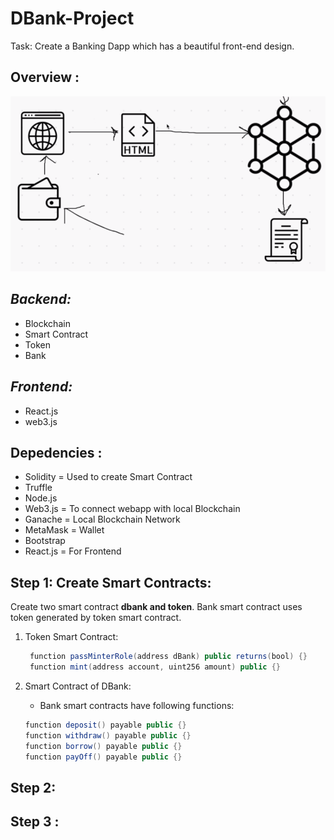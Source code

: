 # DBank-Project

Task: Create a Banking Dapp which has a beautiful front-end design.

## Overview :

![alt text](Project-Exp.png " blockchain project expalained ")

*Backend:*
----------
- Blockchain 
- Smart Contract
- Token
- Bank

*Frontend:*
-----------
- React.js
- web3.js 

## Depedencies :

- Solidity = Used to create Smart Contract
- Truffle 
- Node.js 
- Web3.js = To connect webapp with local Blockchain
- Ganache = Local Blockchain Network
- MetaMask = Wallet
- Bootstrap
- React.js = For Frontend 

## Step 1: Create Smart Contracts:

Create two smart contract **dbank and token**. Bank smart contract uses token generated by token smart contract.

1. Token Smart Contract: 
   ```java
    function passMinterRole(address dBank) public returns(bool) {} 
    function mint(address account, uint256 amount) public {}
   ```

2. Smart Contract of DBank:
   - Bank smart contracts have following functions: 
     
    ```java
    function deposit() payable public {}
    function withdraw() payable public {}
    function borrow() payable public {}
    function payOff() payable public {}

    ```

## Step 2: 

## Step 3 :
